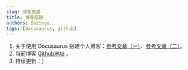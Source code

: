 ```yaml
---
slug: 博客搭建
title: 博客搭建
authors: Bazinga
tags: [docusaurus, github]
---
```

1. 关于使用 Docusaurus 搭建个人博客：[参考文章（一）](https://juejin.cn/post/6844904082394578958)、[参考文章（二）](https://juejin.cn/post/6844904089306808327)。
2. 当前博客 [Github地址](https://github.com/BazingaOrg/my-blog) 。
3. 持续更新：）